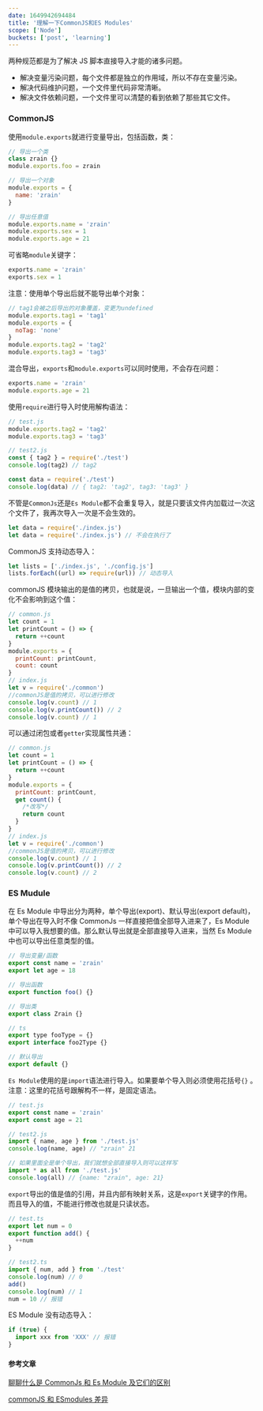 ```yaml
---
date: 1649942694484
title: '理解一下CommonJS和ES Modules'
scope: ['Node']
buckets: ['post', 'learning']
---
```


两种规范都是为了解决 JS 脚本直接导入才能的诸多问题。

- 解决变量污染问题，每个文件都是独立的作用域，所以不存在变量污染。
- 解决代码维护问题，一个文件里代码非常清晰。
- 解决文件依赖问题，一个文件里可以清楚的看到依赖了那些其它文件。

### CommonJS

使用`module.exports`就进行变量导出，包括函数，类：

```js
// 导出一个类
class zrain {}
module.exports.foo = zrain

// 导出一个对象
module.exports = {
  name: 'zrain'
}

// 导出任意值
module.exports.name = 'zrain'
module.exports.sex = 1
module.exports.age = 21
```

可省略`module`关键字：

```js
exports.name = 'zrain'
exports.sex = 1
```

注意：使用单个导出后就不能导出单个对象：

```js
// tag1会被之后导出的对象覆盖，变更为undefined
module.exports.tag1 = 'tag1'
module.exports = {
  noTag: 'none'
}
module.exports.tag2 = 'tag2'
module.exports.tag3 = 'tag3'
```

混合导出，`exports`和`module.exports`可以同时使用，不会存在问题：

```js
exports.name = 'zrain'
module.exports.age = 21
```

使用`require`进行导入时使用解构语法：

```js
// test.js
module.exports.tag2 = 'tag2'
module.exports.tag3 = 'tag3'

// test2.js
const { tag2 } = require('./test')
console.log(tag2) // tag2

const data = require('./test')
console.log(data) // { tag2: 'tag2', tag3: 'tag3' }
```

不管是`CommonJs`还是`Es Module`都不会重复导入，就是只要该文件内加载过一次这个文件了，我再次导入一次是不会生效的。

```js
let data = require('./index.js')
let data = require('./index.js') // 不会在执行了
```

CommonJS 支持动态导入：

```js
let lists = ['./index.js', './config.js']
lists.forEach((url) => require(url)) // 动态导入
```

commonJS 模块输出的是值的拷贝，也就是说，一旦输出一个值，模块内部的变化不会影响到这个值：

```js
// common.js
let count = 1
let printCount = () => {
  return ++count
}
module.exports = {
  printCount: printCount,
  count: count
}
// index.js
let v = require('./common')
//commonJS是值的拷贝，可以进行修改
console.log(v.count) // 1
console.log(v.printCount()) // 2
console.log(v.count) // 1
```

可以通过闭包或者`getter`实现属性共通：

```js
// common.js
let count = 1
let printCount = () => {
  return ++count
}
module.exports = {
  printCount: printCount,
  get count() {
    /*改写*/
    return count
  }
}
// index.js
let v = require('./common')
//commonJS是值的拷贝，可以进行修改
console.log(v.count) // 1
console.log(v.printCount()) // 2
console.log(v.count) // 2
```

### ES Mudule

在 Es Module 中导出分为两种，单个导出(export)、默认导出(export default)，单个导出在导入时不像 CommonJs 一样直接把值全部导入进来了，Es Module 中可以导入我想要的值。那么默认导出就是全部直接导入进来，当然 Es Module 中也可以导出任意类型的值。

```js
// 导出变量/函数
export const name = 'zrain'
export let age = 18

// 导出函数
export function foo() {}

// 导出类
export class Zrain {}

// ts
export type fooType = {}
export interface foo2Type {}

// 默认导出
export default {}
```

`Es Module`使用的是`import`语法进行导入。如果要单个导入则必须使用花括号`{}` 。注意：这里的花括号跟解构不一样，是固定语法。

```js
// test.js
export const name = 'zrain'
export const age = 21

// test2.js
import { name, age } from './test.js'
console.log(name, age) // "zrain" 21

// 如果里面全是单个导出，我们就想全部直接导入则可以这样写
import * as all from './test.js'
console.log(all) // {name: "zrain", age: 21}
```

`export`导出的值是值的引用，并且内部有映射关系，这是`export`关键字的作用。而且导入的值，不能进行修改也就是只读状态。

```typescript
// test.ts
export let num = 0
export function add() {
  ++num
}

// test2.ts
import { num, add } from './test'
console.log(num) // 0
add()
console.log(num) // 1
num = 10 // 报错
```

ES Module 没有动态导入：

```typescript
if (true) {
  import xxx from 'XXX' // 报错
}
```

#### 参考文章

[聊聊什么是 CommonJs 和 Es Module 及它们的区别](https://blog.csdn.net/weixin_44165167/article/details/114688927)

[commonJS 和 ESmodules 差异](https://zhuanlan.zhihu.com/p/219806376)
